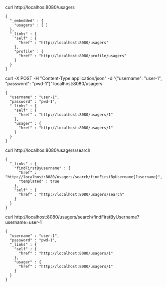curl http://localhos:8080/usagers

```
{
  "_embedded" : {
    "usagers" : [ ]
  },
  "_links" : {
    "self" : {
      "href" : "http://localhost:8080/usagers"
    },
    "profile" : {
      "href" : "http://localhost:8080/profile/usagers"
    }
  }
}
```

curl -X POST -H "Content-Type:application/json" -d '{"username": "user-1", "password": "pwd-1"}' localhost:8080/usagers

```
{
  "username" : "user-1",
  "password" : "pwd-1",
  "_links" : {
    "self" : {
      "href" : "http://localhost:8080/usagers/1"
    },
    "usager" : {
      "href" : "http://localhost:8080/usagers/1"
    }
  }
}
```
curl http://localhos:8080/usagers/search

```
{
  "_links" : {
    "findFirstByUsername" : {
      "href" : "http://localhost:8080/usagers/search/findFirstByUsername{?username}",
      "templated" : true
    },
    "self" : {
      "href" : "http://localhost:8080/usagers/search"
    }
  }
}
```

curl http://localhost:8080/usagers/search/findFirstByUsername?username=user-1

```
{
  "username" : "user-1",
  "password" : "pwd-1",
  "_links" : {
    "self" : {
      "href" : "http://localhost:8080/usagers/1"
    },
    "usager" : {
      "href" : "http://localhost:8080/usagers/1"
    }
  }
}
```
